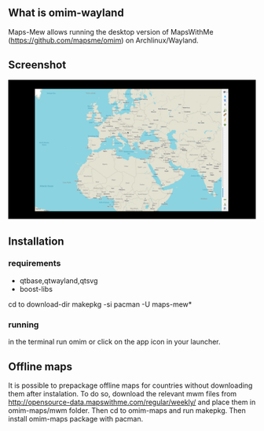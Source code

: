 ## What is omim-wayland

Maps-Mew allows running the desktop version of MapsWithMe (https://github.com/mapsme/omim) on Archlinux/Wayland.

## Screenshot

![screenshot](https://raw.githubusercontent.com/varmd/maps-mew/master/screenshot.png "Screenshot")

## Installation

### requirements

 * qtbase,qtwayland,qtsvg
 * boost-libs
 
 cd to download-dir
 makepkg -si
 pacman -U maps-mew*
 
### running

in the terminal run omim
or click on the app icon in your launcher.

## Offline maps

It is possible to prepackage offline maps for countries without downloading them after instalation. To do so, download the relevant mwm files from http://opensource-data.mapswithme.com/regular/weekly/ and place them in omim-maps/mwm folder. Then cd to omim-maps and run makepkg. Then install omim-maps package with pacman.
